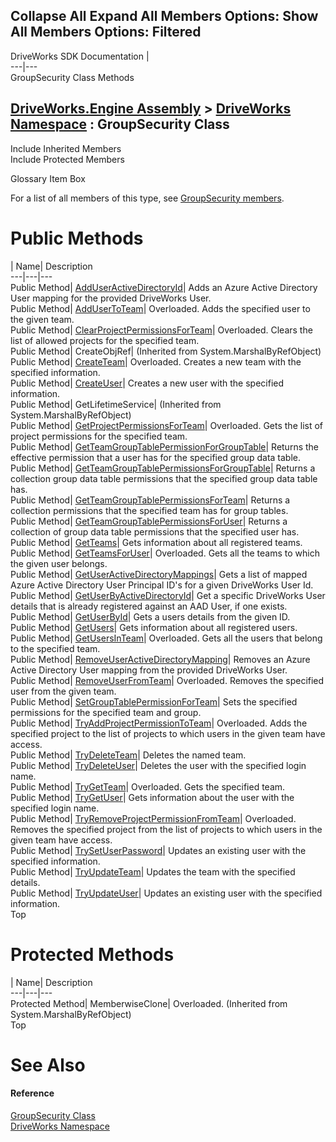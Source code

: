 Collapse All Expand All Members Options: Show All  Members Options: Filtered   
---  
DriveWorks SDK Documentation  |   
---|---  
GroupSecurity Class Methods   
  
[DriveWorks.Engine Assembly](topic2156.md) > [DriveWorks Namespace](topic2159.md) : GroupSecurity Class  
---  
  
Include Inherited Members    
Include Protected Members    


Glossary Item Box

For a list of all members of this type, see [GroupSecurity members](topic3283.md).

# Public Methods

| Name| Description  
---|---|---  
Public Method| [AddUserActiveDirectoryId](topic3288.md)| Adds an Azure Active Directory User mapping for the provided DriveWorks User.   
Public Method| [AddUserToTeam](topic3289.md)| Overloaded. Adds the specified user to the given team.   
Public Method| [ClearProjectPermissionsForTeam](topic3292.md)| Overloaded. Clears the list of allowed projects for the specified team.   
Public Method| CreateObjRef|  (Inherited from System.MarshalByRefObject)  
Public Method| [CreateTeam](topic3295.md)| Overloaded. Creates a new team with the specified information.   
Public Method| [CreateUser](topic3300.md)| Creates a new user with the specified information.   
Public Method| GetLifetimeService|  (Inherited from System.MarshalByRefObject)  
Public Method| [GetProjectPermissionsForTeam](topic3301.md)| Overloaded. Gets the list of project permissions for the specified team.   
Public Method| [GetTeamGroupTablePermissionForGroupTable](topic3304.md)| Returns the effective permission that a user has for the specified group data table.   
Public Method| [GetTeamGroupTablePermissionsForGroupTable](topic3305.md)| Returns a collection group data table permissions that the specified group data table has.   
Public Method| [GetTeamGroupTablePermissionsForTeam](topic3306.md)| Returns a collection permissions that the specified team has for group tables.   
Public Method| [GetTeamGroupTablePermissionsForUser](topic3307.md)| Returns a collection of group data table permissions that the specified user has.   
Public Method| [GetTeams](topic3308.md)| Gets information about all registered teams.   
Public Method| [GetTeamsForUser](topic3309.md)| Overloaded. Gets all the teams to which the given user belongs.   
Public Method| [GetUserActiveDirectoryMappings](topic3312.md)| Gets a list of mapped Azure Active Directory User Principal ID's for a given DriveWorks User Id.   
Public Method| [GetUserByActiveDirectoryId](topic3313.md)| Get a specific DriveWorks User details that is already registered against an AAD User, if one exists.   
Public Method| [GetUserById](topic3314.md)| Gets a users details from the given ID.   
Public Method| [GetUsers](topic3315.md)| Gets information about all registered users.   
Public Method| [GetUsersInTeam](topic3316.md)| Overloaded. Gets all the users that belong to the specified team.   
Public Method| [RemoveUserActiveDirectoryMapping](topic3319.md)| Removes an Azure Active Directory User mapping from the provided DriveWorks User.   
Public Method| [RemoveUserFromTeam](topic3320.md)| Overloaded. Removes the specified user from the given team.   
Public Method| [SetGroupTablePermissionForTeam](topic3323.md)| Sets the specified permissions for the specified team and group.   
Public Method| [TryAddProjectPermissionToTeam](topic3324.md)| Overloaded. Adds the specified project to the list of projects to which users in the given team have access.   
Public Method| [TryDeleteTeam](topic3327.md)| Deletes the named team.   
Public Method| [TryDeleteUser](topic3328.md)| Deletes the user with the specified login name.   
Public Method| [TryGetTeam](topic3329.md)| Overloaded. Gets the specified team.   
Public Method| [TryGetUser](topic3332.md)| Gets information about the user with the specified login name.   
Public Method| [TryRemoveProjectPermissionFromTeam](topic3333.md)| Overloaded. Removes the specified project from the list of projects to which users in the given team have access.   
Public Method| [TrySetUserPassword](topic3336.md)| Updates an existing user with the specified information.   
Public Method| [TryUpdateTeam](topic3337.md)| Updates the team with the specified details.   
Public Method| [TryUpdateUser](topic3338.md)| Updates an existing user with the specified information.   
Top

# Protected Methods

| Name| Description  
---|---|---  
Protected Method| MemberwiseClone| Overloaded. (Inherited from System.MarshalByRefObject)  
Top

# See Also

#### Reference

[GroupSecurity Class](topic3282.md)   
[DriveWorks Namespace](topic2159.md)


